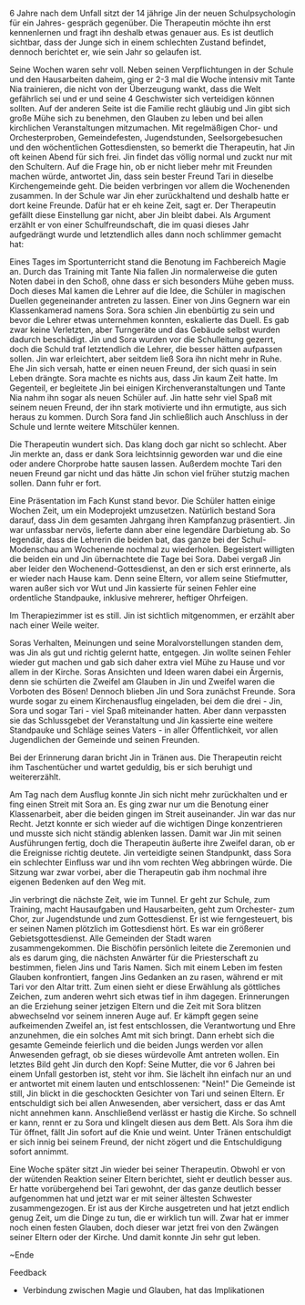 6 Jahre nach dem Unfall sitzt der 14 jährige Jin der neuen Schulpsychologin für ein Jahres- gespräch gegenüber. Die Therapeutin möchte ihn erst kennenlernen und fragt ihn deshalb etwas genauer aus. Es ist deutlich sichtbar, dass der Junge sich in einem schlechten Zustand befindet, dennoch berichtet er, wie sein Jahr so gelaufen ist.

Seine Wochen waren sehr voll. Neben seinen Verpflichtungen in der Schule und den Hausarbeiten daheim, ging er 2-3 mal die Woche intensiv mit Tante Nia trainieren, die nicht von der Überzeugung wankt, dass die Welt gefährlich sei und er und seine 4 Geschwister sich verteidigen können sollten. Auf der anderen Seite ist die Familie recht gläubig und Jin gibt sich große Mühe sich zu benehmen, den Glauben zu leben und bei allen kirchlichen Veranstaltungen mitzumachen. Mit regelmäßigen Chor- und Orchesterproben, Gemeindefesten, Jugendstunden, Seelsorgebesuchen und den wöchentlichen Gottesdiensten, so bemerkt die Therapeutin, hat Jin oft keinen Abend für sich frei. Jin findet das völlig normal und zuckt nur mit den Schultern.
Auf die Frage hin, ob er nicht lieber mehr mit Freunden machen würde, antwortet Jin, dass sein bester Freund Tari in dieselbe Kirchengemeinde geht. Die beiden verbringen vor allem die Wochenenden zusammen. In der Schule war Jin eher zurückhaltend und deshalb hatte er dort keine Freunde. Dafür hat er eh keine Zeit, sagt er.
Der Therapeutin gefällt diese Einstellung gar nicht, aber Jin bleibt dabei. Als Argument erzählt er von einer Schulfreundschaft, die im quasi dieses Jahr aufgedrängt wurde und letztendlich alles dann noch schlimmer gemacht hat:

Eines Tages im Sportunterricht stand die Benotung im Fachbereich Magie an. Durch das Training mit Tante Nia fallen Jin normalerweise die guten Noten dabei in den Schoß, ohne dass er sich besonders Mühe geben muss. Doch dieses Mal kamen die Lehrer auf die Idee, die Schüler in magischen Duellen gegeneinander antreten zu lassen. Einer von Jins Gegnern war ein Klassenkamerad namens Sora.
Sora schien Jin ebenbürtig zu sein und bevor die Lehrer etwas unternehmen konnten, eskalierte das Duell. Es gab zwar keine Verletzten, aber Turngeräte und das Gebäude selbst wurden dadurch beschädigt. Jin und Sora wurden vor die Schulleitung gezerrt, doch die Schuld traf letztendlich die Lehrer, die besser hätten aufpassen sollen.
Jin war erleichtert, aber seitdem ließ Sora ihn nicht mehr in Ruhe. Ehe Jin sich versah, hatte er einen neuen Freund, der sich quasi in sein Leben drängte. Sora machte es nichts aus, dass Jin kaum Zeit hatte. Im Gegenteil, er begleitete Jin bei einigen Kirchenveranstaltungen und Tante Nia nahm ihn sogar als neuen Schüler auf. Jin hatte sehr viel Spaß mit seinem neuen Freund, der ihn stark motivierte und ihn ermutigte, aus sich heraus zu kommen. Durch Sora fand Jin schließlich auch Anschluss in der Schule und lernte weitere Mitschüler kennen.  

Die Therapeutin wundert sich. Das klang doch gar nicht so schlecht. Aber Jin merkte an, dass er dank Sora leichtsinnig geworden war und die eine oder andere Chorprobe hatte sausen lassen. Außerdem mochte Tari den neuen Freund gar nicht und das hätte Jin schon viel früher stutzig machen sollen. Dann fuhr er fort.  

Eine Präsentation im Fach Kunst stand bevor. Die Schüler hatten einige Wochen Zeit, um ein Modeprojekt umzusetzen. Natürlich bestand Sora darauf, dass Jin dem gesamten Jahrgang ihren Kampfanzug präsentiert. Jin war unfassbar nervös, lieferte dann aber eine legendäre Darbietung ab. So legendär, dass die Lehrerin die beiden bat, das ganze bei der Schul-Modenschau am Wochenende nochmal zu wiederholen. Begeistert willigten die beiden ein und Jin übernachtete die Tage bei Sora.
Dabei vergaß Jin aber leider den Wochenend-Gottesdienst, an den er sich erst erinnerte, als er wieder nach Hause kam. Denn seine Eltern, vor allem seine Stiefmutter, waren außer sich vor Wut und Jin kassierte für seinen Fehler eine ordentliche Standpauke, inklusive mehrerer, heftiger Ohrfeigen.  

Im Therapiezimmer ist es still. Jin ist sichtlich mitgenommen, er erzählt aber nach einer Weile weiter.  

Soras Verhalten, Meinungen und seine Moralvorstellungen standen dem, was Jin als gut und richtig gelernt hatte, entgegen. Jin wollte seinen Fehler wieder gut machen und gab sich daher extra viel Mühe zu Hause und vor allem in der Kirche. Soras Ansichten und Ideen waren dabei ein Ärgernis, denn sie schürten die Zweifel am Glauben in Jin und Zweifel waren die Vorboten des Bösen!
Dennoch blieben Jin und Sora zunächst Freunde. Sora wurde sogar zu einem Kirchenausflug eingeladen, bei dem die drei - Jin, Sora und sogar Tari - viel Spaß miteinander hatten. Aber dann verpassten sie das Schlussgebet der Veranstaltung und Jin kassierte eine weitere Standpauke und Schläge seines Vaters - in aller Öffentlichkeit, vor allen Jugendlichen der Gemeinde und seinen Freunden.  

Bei der Erinnerung daran bricht Jin in Tränen aus. Die Therapeutin reicht ihm Taschentücher und wartet geduldig, bis er sich beruhigt und weitererzählt.  

Am Tag nach dem Ausflug konnte Jin sich nicht mehr zurückhalten und er fing einen Streit mit Sora an. Es ging zwar nur um die Benotung einer Klassenarbeit, aber die beiden gingen im Streit auseinander. Jin war das nur Recht. Jetzt konnte er sich wieder auf die wichtigen Dinge konzentrieren und musste sich nicht ständig ablenken lassen. 
Damit war Jin mit seinen Ausführungen fertig, doch die Therapeutin äußerte ihre Zweifel daran, ob er die Ereignisse richtig deutete. Jin verteidigte seinen Standpunkt, dass Sora ein schlechter Einfluss war und ihn vom rechten Weg abbringen würde. Die Sitzung war zwar vorbei, aber die Therapeutin gab ihm nochmal ihre eigenen Bedenken auf den Weg mit.  

Jin verbringt die nächste Zeit, wie im Tunnel. Er geht zur Schule, zum Training, macht Hausaufgaben und Hausarbeiten, geht zum Orchester- zum Chor, zur Jugendstunde und zum Gottesdienst. Er ist wie ferngesteuert, bis er seinen Namen plötzlich im Gottesdienst hört.
Es war ein größerer Gebietsgottesdienst. Alle Gemeinden der Stadt waren zusammengekommen. Die Bischöfin persönlich leitete die Zeremonien und als es darum ging, die nächsten Anwärter für die Priesterschaft zu bestimmen, fielen Jins und Taris Namen. Sich mit einem Leben im festen Glauben konfrontiert, fangen Jins Gedanken an zu rasen, während er mit Tari vor den Altar tritt. Zum einen sieht er diese Erwählung als göttliches Zeichen, zum anderen wehrt sich etwas tief in ihm dagegen. Erinnerungen an die Erziehung seiner jetzigen Eltern und die Zeit mit Sora blitzen abwechselnd vor seinem inneren Auge auf. Er kämpft gegen seine aufkeimenden Zweifel an, ist fest entschlossen, die Verantwortung und Ehre anzunehmen, die ein solches Amt mit sich bringt.
Dann erhebt sich die gesamte Gemeinde feierlich und die beiden Jungs werden vor allen Anwesenden gefragt, ob sie dieses würdevolle Amt antreten wollen. Ein letztes Bild geht Jin durch den Kopf: Seine Mutter, die vor 6 Jahren bei einem Unfall gestorben ist, steht vor ihm. Sie lächelt ihn einfach nur an und er antwortet mit einem lauten und entschlossenen: "Nein!"
Die Gemeinde ist still, Jin blickt in die geschockten Gesichter von Tari und seinen Eltern. Er entschuldigt sich bei allen Anwesenden, aber versichert, dass er das Amt nicht annehmen kann. Anschließend verlässt er hastig die Kirche. So schnell er kann, rennt er zu Sora und klingelt diesen aus dem Bett. Als Sora ihm die Tür öffnet, fällt Jin sofort auf die Knie und weint. Unter Tränen entschuldigt er sich innig bei seinem Freund, der nicht zögert und die Entschuldigung sofort annimmt.  

Eine Woche später sitzt Jin wieder bei seiner Therapeutin. Obwohl er von der wütenden Reaktion seiner Eltern berichtet, sieht er deutlich besser aus. Er hatte vorübergehend bei Tari gewohnt, der das ganze deutlich besser aufgenommen hat und jetzt war er mit seiner ältesten Schwester zusammengezogen. Er ist aus der Kirche ausgetreten und hat jetzt endlich genug Zeit, um die Dinge zu tun, die er wirklich tun will.
Zwar hat er immer noch einen festen Glauben, doch dieser war jetzt frei von den Zwängen seiner Eltern oder der Kirche. Und damit konnte Jin sehr gut leben.

~Ende  

Feedback
- Verbindung zwischen Magie und Glauben, hat das Implikationen